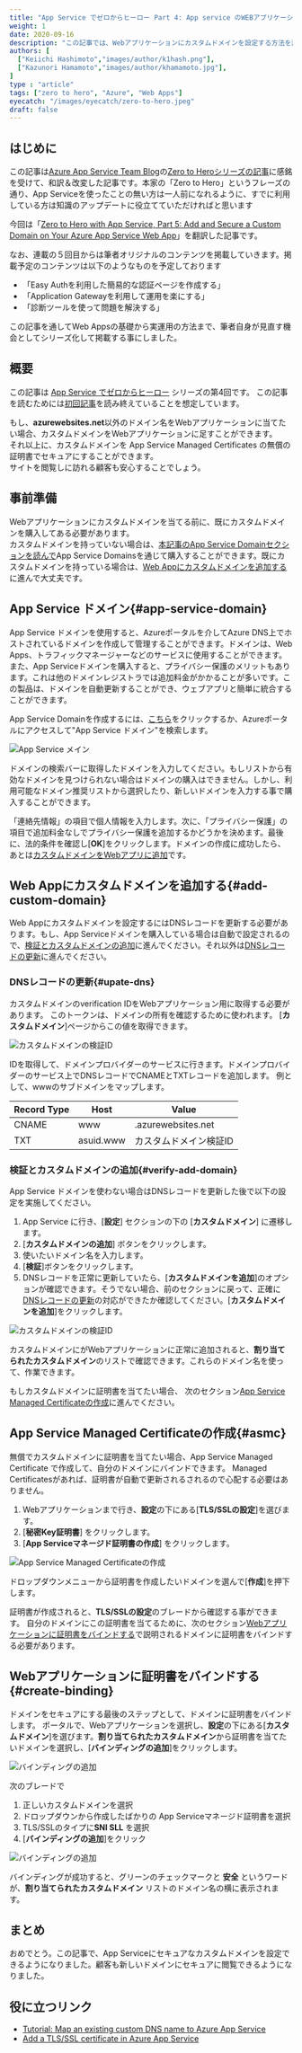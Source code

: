 ```yaml
---
title: "App Service でゼロからヒーロー Part 4: App service のWEBアプリケーションにセキュアなカスタムドメインを設定する"
weight: 1
date: 2020-09-16
description: "この記事では、Webアプリケーションにカスタムドメインを設定する方法を説明します。カスタムドメインをもっていない場合は App Service Domainsを通じて購入する方法も説明します。"
authors: [
  ["Keiichi Hashimoto","images/author/k1hash.png"],
  ["Kazunori Hamamoto","images/author/khamamoto.jpg"],
]
type : "article"
tags: ["zero to hero", "Azure", "Web Apps"]
eyecatch: "/images/eyecatch/zero-to-hero.jpeg"
draft: false
---
```


## はじめに

この記事は[Azure App Service Team Blog](https://azure.github.io/AppService/)の[Zero to Heroシリーズの記事](https://azure.github.io/AppService/tags/#zero-to-hero)に感銘を受けて、和訳＆改変した記事です。本家の「Zero to Hero」というフレーズの通り、App Serviceを使ったことの無い方は一人前になれるように、すでに利用している方は知識のアップデートに役立てていただければと思います

今回は「[Zero to Hero with App Service, Part 5: Add and Secure a Custom Domain on Your Azure App Service Web App](https://azure.github.io/AppService/2020/07/28/zero_to_hero_pt5.html)」を翻訳した記事です。

なお、連載の５回目からは筆者オリジナルのコンテンツを掲載していきます。掲載予定のコンテンツは以下のようなものを予定しております

- 「Easy Authを利用した簡易的な認証ページを作成する」
- 「Application Gatewayを利用して運用を楽にする」
- 「診断ツールを使って問題を解決する」

この記事を通してWeb Appsの基礎から実運用の方法まで、筆者自身が見直す機会としてシリーズ化して掲載する事にしました。

## 概要

この記事は [App Service でゼロからヒーロー](https://azure.github.io/AppService/tags/#zero-to-hero) シリーズの第4回です。
この記事を読むためには[初回記事](/zero-to-hero/part1-setting-up/)を読み終えていることを想定しています。

もし、**azurewebsites.net**以外のドメイン名をWebアプリケーションに当てたい場合、カスタムドメインをWebアプリケーションに足すことができます。  
それ以上に、カスタムドメインを App Service Managed Certificates の無償の証明書でセキュアにすることができます。  
サイトを閲覧しに訪れる顧客も安心することでしょう。

## 事前準備

Webアプリケーションにカスタムドメインを当てる前に、既にカスタムドメインを購入してある必要があります。  
カスタムドメインを持っていない場合は、[本記事のApp Service Domainセクションを読んで](#app-service-domain)App Service Domainsを通じて購入することができます。既にカスタムドメインを持っている場合は、[Web Appにカスタムドメインを追加する](#add-custom-domain)に進んで大丈夫です。

## App Service ドメイン{#app-service-domain}

App Service ドメインを使用すると、Azureポータルを介してAzure DNS上でホストされているドメインを作成して管理することができます。ドメインは、Web Apps、トラフィックマネージャーなどのサービスに使用することができます。また、App Serviceドメインを購入すると、プライバシー保護のメリットもあります。これは他のドメインレジストラでは追加料金がかかることが多いです。この製品は、ドメインを自動更新することができ、ウェブアプリと簡単に統合することができます。

App Service Domainを作成するには、[こちら](https://ms.portal.azure.com/#create/Microsoft.Domains)をクリックするか、Azureポータルにアクセスして"App Service ドメイン"を検索します。 

![App Service メイン](../images/part4-1.png)

ドメインの検索バーに取得したドメインを入力してください。もしリストから有効なドメインを見つけられない場合はドメインの購入はできません。しかし、利用可能なドメイン推奨リストから選択したり、新しいドメインを入力する事で購入することができます。

「連絡先情報」の項目で個人情報を入力します。次に、「プライバシー保護」の項目で追加料金なしでプライバシー保護を追加するかどうかを決めます。最後に、法的条件を確認し[**OK**]をクリックします。ドメインの作成に成功したら、あとは[カスタムドメインをWebアプリに追加](#add-custom-domain)です。

## Web Appにカスタムドメインを追加する{#add-custom-domain}

Web Appにカスタムドメインを設定するにはDNSレコードを更新する必要があります。もし、App Serviceドメインを購入している場合は自動で設定されるので、[検証とカスタムドメインの追加](#verify-add-domain)に進んでください。それ以外は[DNSレコードの更新](#upate-dns)に進んでください。

### DNSレコードの更新{#upate-dns}

カスタムドメインのverification IDをWebアプリケーション用に取得する必要があります。
このトークンは、ドメインの所有を確認するために使われます。
[**カスタムドメイン**]ページからこの値を取得できます。

![カスタムドメインの検証ID](../images/part4-2.png)

IDを取得して、ドメインプロバイダーのサービスに行きます。ドメインプロバイダーのサービス上でDNSレコードでCNAMEとTXTレコードを追加します。
例として、wwwのサブドメインをマップします。

| Record Type  | Host       | Value                          |
|--------------|------------|--------------------------------|
| CNAME        | www        | <app-name>.azurewebsites.net   |
| TXT          | asuid.www  | カスタムドメイン検証ID  |

### 検証とカスタムドメインの追加{#verify-add-domain}

App Service ドメインを使わない場合はDNSレコードを更新した後で以下の設定を実施してください。

1. App Service に行き、[**設定**] セクションの下の [**カスタムドメイン**] に遷移します。
2. [**カスタムドメインの追加**] ボタンをクリックします。
3. 使いたいドメイン名を入力します。
4. [**検証**]ボタンをクリックします。
5. DNSレコードを正常に更新していたら、[**カスタムドメインを追加**]のオプションが確認できます。そうでない場合、前のセクションに戻って、正確に[DNSレコードの更新](#upate-dns)の対応ができたか確認してください。[**カスタムドメインを追加**]をクリックします。

![カスタムドメインの検証ID](../images/part4-3.png)

カスタムドメインにがWebアプリケーションに正常に追加されると、**割り当てられたカスタムドメイン**のリストで確認できます。これらのドメイン名を使って、作業できます。

もしカスタムドメインに証明書を当てたい場合、 次のセクション[App Service Managed Certificateの作成](#asmc)に進んでください。

## App Service Managed Certificateの作成{#asmc}

無償でカスタムドメインに証明書を当てたい場合、App Service Managed Certificate で作成して、自分のドメインにバインドできます。
Managed Certificatesがあれば、証明書が自動で更新されるされるので心配する必要はありません。

1. Webアプリケーションまで行き、**設定**の下にある[**TLS/SSLの設定**]を選びます。
2. [**秘密Key証明書**] をクリックします。
3. [**App Serviceマネージド証明書の作成**] をクリックします。

![App Service Managed Certificateの作成](../images/part4-4.png)

ドロップダウンメニューから証明書を作成したいドメインを選んで[**作成**]を押下します。

証明書が作成されると、**TLS/SSLの設定**のブレードから確認する事ができます。
自分のドメインにこの証明書を当てるために、次のセクション[Webアプリケーションに証明書をバインドする](#create-binding)で説明されるドメインに証明書をバインドする必要があります。


## Webアプリケーションに証明書をバインドする{#create-binding}

ドメインをセキュアにする最後のステップとして、ドメインに証明書をバインドします。
ポータルで、Webアプリケーションを選択し、**設定**の下にある[**カスタムドメイン**]を選びます。**割り当てられたカスタムドメイン**から証明書を当てたいドメインを選択し、[**バインディングの追加**]をクリックします。

![バインディングの追加](../images/part4-5.png)

次のブレードで 
1. 正しいカスタムドメインを選択
2. ドロップダウンから作成したばかりの App Serviceマネージド証明書を選択
3. TLS/SSLのタイプに**SNI SLL** を選択
4. [**バインディングの追加**]をクリック

![バインディングの追加](../images/part4-6.png)

バインディングが成功すると、グリーンのチェックマークと **安全** というワードが、**割り当てられたカスタムドメイン** リストのドメイン名の横に表示されます。

## まとめ

おめでとう。この記事で、App Serviceにセキュアなカスタムドメインを設定できるようになりました。顧客も新しいドメインにセキュアに閲覧できるようになりました。

## 役に立つリンク

- [Tutorial: Map an existing custom DNS name to Azure App Service](https://docs.microsoft.com/azure/app-service/app-service-web-tutorial-custom-domain)
- [Add a TLS/SSL certificate in Azure App Service](https://docs.microsoft.com/azure/app-service/configure-ssl-certificate#create-a-free-certificate-preview)
